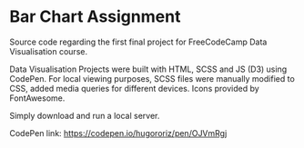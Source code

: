 # Bar Chart Assignment

Source code regarding the first final project for FreeCodeCamp Data Visualisation course.

Data Visualisation Projects were built with HTML, SCSS and JS (D3) using CodePen. For local viewing purposes, SCSS files were manually modified to CSS, added media queries for different devices. Icons provided by FontAwesome.

Simply download and run a local server.

CodePen link: https://codepen.io/hugororiz/pen/OJVmRgj
